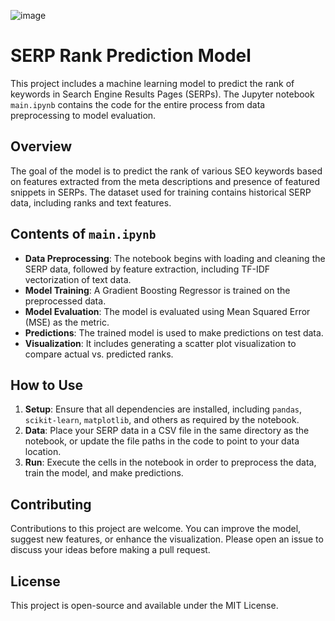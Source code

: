 ![image](https://searchengineland.com/wp-content/seloads/2022/11/Planning-Predictor-framework-800x444.png.webp)
# SERP Rank Prediction Model

This project includes a machine learning model to predict the rank of keywords in Search Engine Results Pages (SERPs). The Jupyter notebook `main.ipynb` contains the code for the entire process from data preprocessing to model evaluation.

## Overview

The goal of the model is to predict the rank of various SEO keywords based on features extracted from the meta descriptions and presence of featured snippets in SERPs. The dataset used for training contains historical SERP data, including ranks and text features.

## Contents of `main.ipynb`

- **Data Preprocessing**: The notebook begins with loading and cleaning the SERP data, followed by feature extraction, including TF-IDF vectorization of text data.
- **Model Training**: A Gradient Boosting Regressor is trained on the preprocessed data.
- **Model Evaluation**: The model is evaluated using Mean Squared Error (MSE) as the metric.
- **Predictions**: The trained model is used to make predictions on test data.
- **Visualization**: It includes generating a scatter plot visualization to compare actual vs. predicted ranks.

## How to Use

1. **Setup**: Ensure that all dependencies are installed, including `pandas`, `scikit-learn`, `matplotlib`, and others as required by the notebook.
2. **Data**: Place your SERP data in a CSV file in the same directory as the notebook, or update the file paths in the code to point to your data location.
3. **Run**: Execute the cells in the notebook in order to preprocess the data, train the model, and make predictions.

## Contributing

Contributions to this project are welcome. You can improve the model, suggest new features, or enhance the visualization. Please open an issue to discuss your ideas before making a pull request.

## License

This project is open-source and available under the MIT License.
